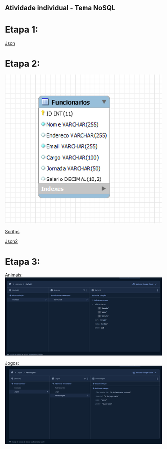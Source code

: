 ## Atividade individual - Tema NoSQL

# Etapa 1:

[Json](localização_google_sp.json)

# Etapa 2:

![MER](modelo_logico.png)

[Scritps](ScriptEtapa2.sql)

[Json2](etapa2.json)

# Etapa 3:

Animais:
![Animais](firestoreAnimais.png)

Jogos:
![Jogos](firestoreJogos.png)


